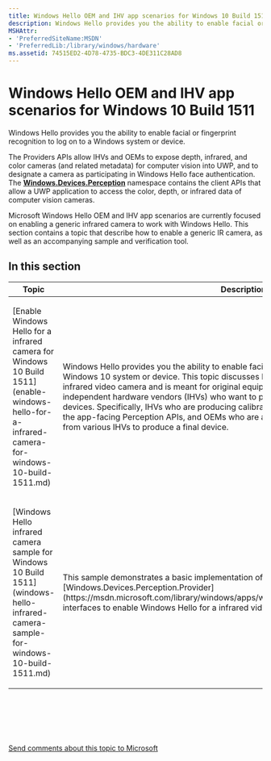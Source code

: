 ```yaml
---
title: Windows Hello OEM and IHV app scenarios for Windows 10 Build 1511
description: Windows Hello provides you the ability to enable facial or fingerprint recognition to log on to a Windows system or device.
MSHAttr:
- 'PreferredSiteName:MSDN'
- 'PreferredLib:/library/windows/hardware'
ms.assetid: 74515ED2-4D78-4735-BDC3-4DE311C28AD8
---
```


# Windows Hello OEM and IHV app scenarios for Windows 10 Build 1511


Windows Hello provides you the ability to enable facial or fingerprint recognition to log on to a Windows system or device.

The Providers APIs allow IHVs and OEMs to expose depth, infrared, and color cameras (and related metadata) for computer vision into UWP, and to designate a camera as participating in Windows Hello face authentication. The [**Windows.Devices.Perception**](https://msdn.microsoft.com/library/windows/hardware/mt187676) namespace contains the client APIs that allow a UWP application to access the color, depth, or infrared data of computer vision cameras.

Microsoft Windows Hello OEM and IHV app scenarios are currently focused on enabling a generic infrared camera to work with Windows Hello. This section contains a topic that describe how to enable a generic IR camera, as well as an accompanying sample and verification tool.

## In this section


<table>
<colgroup>
<col width="50%" />
<col width="50%" />
</colgroup>
<thead>
<tr class="header">
<th>Topic</th>
<th>Description</th>
</tr>
</thead>
<tbody>
<tr class="odd">
<td><p>[Enable Windows Hello for a infrared camera for Windows 10 Build 1511](enable-windows-hello-for-a-infrared-camera-for-windows-10-build-1511.md)</p></td>
<td><p>Windows Hello provides you the ability to enable facial or fingerprint recognition to log on to a Windows 10 system or device. This topic discusses how to enable Windows Hello for an infrared video camera and is meant for original equipment manufacturers (OEMs) and independent hardware vendors (IHVs) who want to provide this log on functionality in their devices. Specifically, IHVs who are producing calibrated color, IR or depth sensors for use by the app-facing Perception APIs, and OEMs who are assembling and calibrating across sensors from various IHVs to produce a final device.</p></td>
</tr>
<tr class="even">
<td><p>[Windows Hello infrared camera sample for Windows 10 Build 1511](windows-hello-infrared-camera-sample-for-windows-10-build-1511.md)</p></td>
<td><p>This sample demonstrates a basic implementation of the [Windows.Devices.Perception.Provider](https://msdn.microsoft.com/library/windows/apps/windows.devices.perception.provider.aspx) interfaces to enable Windows Hello for a infrared video camera.</p></td>
</tr>
</tbody>
</table>

 

 

 

[Send comments about this topic to Microsoft](mailto:wsddocfb@microsoft.com?subject=Documentation%20feedback%20%5Bp_WEG_Hardware\p_weg_hardware%5D:%20Windows%20Hello%20OEM%20and%20IHV%20app%20scenarios%20for%20Windows%2010%20Build%201511%20%20RELEASE:%20%2811/28/2016%29&body=%0A%0APRIVACY%20STATEMENT%0A%0AWe%20use%20your%20feedback%20to%20improve%20the%20documentation.%20We%20don't%20use%20your%20email%20address%20for%20any%20other%20purpose,%20and%20we'll%20remove%20your%20email%20address%20from%20our%20system%20after%20the%20issue%20that%20you're%20reporting%20is%20fixed.%20While%20we're%20working%20to%20fix%20this%20issue,%20we%20might%20send%20you%20an%20email%20message%20to%20ask%20for%20more%20info.%20Later,%20we%20might%20also%20send%20you%20an%20email%20message%20to%20let%20you%20know%20that%20we've%20addressed%20your%20feedback.%0A%0AFor%20more%20info%20about%20Microsoft's%20privacy%20policy,%20see%20http://privacy.microsoft.com/default.aspx. "Send comments about this topic to Microsoft")




